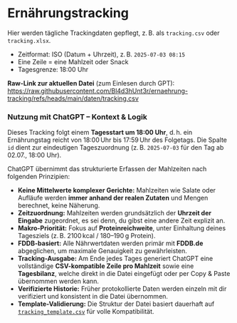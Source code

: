 # Ernährungstracking

Hier werden tägliche Trackingdaten gepflegt, z. B. als `tracking.csv` oder `tracking.xlsx`.

- Zeitformat: ISO (Datum + Uhrzeit), z. B. `2025-07-03 08:15`
- Eine Zeile = eine Mahlzeit oder Snack
- Tagesgrenze: 18:00 Uhr

**Raw-Link zur aktuellen Datei** (zum Einlesen durch GPT):  
https://raw.githubusercontent.com/Bl4d3hUnt3r/ernaehrung-tracking/refs/heads/main/daten/tracking.csv

### Nutzung mit ChatGPT – Kontext & Logik

Dieses Tracking folgt einem **Tagesstart um 18:00 Uhr**, d. h. ein Ernährungstag reicht von 18:00 Uhr bis 17:59 Uhr des Folgetags. Die Spalte `id` dient zur eindeutigen Tageszuordnung (z. B. `2025-07-03` für den Tag ab 02.07., 18:00 Uhr).

ChatGPT übernimmt das strukturierte Erfassen der Mahlzeiten nach folgenden Prinzipien:

- **Keine Mittelwerte komplexer Gerichte:** Mahlzeiten wie Salate oder Aufläufe werden **immer anhand der realen Zutaten** und Mengen berechnet, keine Näherung.
- **Zeitzuordnung:** Mahlzeiten werden grundsätzlich der **Uhrzeit der Eingabe** zugeordnet, es sei denn, du gibst eine andere Zeit explizit an.
- **Makro-Priorität:** Fokus auf **Proteinreichweite**, unter Einhaltung deines Tagesziels (z. B. 2100 kcal / 180–190 g Protein).
- **FDDB-basiert:** Alle Nährwertdaten werden primär mit **FDDB.de** abgeglichen, um maximale Genauigkeit zu gewährleisten.
- **Tracking-Ausgabe:** Am Ende jedes Tages generiert ChatGPT eine vollständige **CSV-kompatible Zeile pro Mahlzeit** sowie eine **Tagesbilanz**, welche direkt in die Datei eingefügt oder per Copy & Paste übernommen werden kann.
- **Verifizierte Historie:** Früher protokollierte Daten werden einzeln mit dir verifiziert und konsistent in die Datei übernommen.
- **Template-Validierung:** Die Struktur der Datei basiert dauerhaft auf [`tracking_template.csv`](./daten/tracking_template.csv) für volle Kompatibilität.
